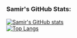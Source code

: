 ### Samir's GitHub Stats:

<!--
**samirsharma-github/samirsharma-github** is a ✨ _special_ ✨ repository because its `README.md` (this file) appears on your GitHub profile.

Here are some ideas to get you started:

- 🔭 I’m currently working on ...
- 🌱 I’m currently learning ...
- 👯 I’m looking to collaborate on ...
- 🤔 I’m looking for help with ...
- 💬 Ask me about ...
- 📫 How to reach me: ...
- 😄 Pronouns: ...
- ⚡ Fun fact: ...
-->
[![Samir's GitHub stats](https://github-readme-stats.vercel.app/api?username=samirsharma-github&count_private=true&show_icons=true&theme=tokyonight)](https://github.com/samirsharma-github/github-readme-stats) <br>
[![Top Langs](https://github-readme-stats.vercel.app/api/top-langs/?username=samirsharma-github&theme=tokyonight&hide=Jupyter_Notebook)](https://github.com/samirsharma-github/github-readme-stats)
